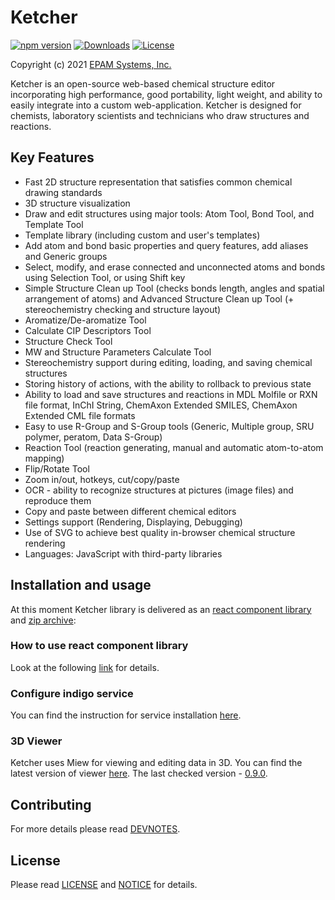 # Ketcher

[![npm version](https://img.shields.io/npm/v/ketcher-react)](https://www.npmjs.com/package/ketcher-react)
[![Downloads](https://img.shields.io/npm/dm/ketcher-react)](https://www.npmjs.com/package/ketcher-react)
[![License](https://img.shields.io/badge/License-Apache%202.0-blue.svg)](https://opensource.org/licenses/Apache-2.0)

Copyright (c) 2021 [EPAM Systems, Inc.](https://www.epam.com/)

Ketcher is an open-source web-based chemical structure editor incorporating high performance, good portability, light weight, and ability to easily integrate into a custom web-application. Ketcher is designed for chemists, laboratory scientists and technicians who draw structures and reactions.

## Key Features

- Fast 2D structure representation that satisfies common chemical drawing standards
- 3D structure visualization
- Draw and edit structures using major tools: Atom Tool, Bond Tool, and Template Tool
- Template library (including custom and user's templates)
- Add atom and bond basic properties and query features, add aliases and Generic groups
- Select, modify, and erase connected and unconnected atoms and bonds using Selection Tool, or using Shift key
- Simple Structure Clean up Tool (checks bonds length, angles and spatial arrangement of atoms) and Advanced Structure Clean up Tool (+ stereochemistry checking and structure layout)
- Aromatize/De-aromatize Tool
- Calculate CIP Descriptors Tool
- Structure Check Tool
- MW and Structure Parameters Calculate Tool
- Stereochemistry support during editing, loading, and saving chemical structures
- Storing history of actions, with the ability to rollback to previous state
- Ability to load and save structures and reactions in MDL Molfile or RXN file format, InChI String, ChemAxon Extended SMILES, ChemAxon Extended CML file formats
- Easy to use R-Group and S-Group tools (Generic, Multiple group, SRU polymer, peratom, Data S-Group)
- Reaction Tool (reaction generating, manual and automatic atom-to-atom mapping)
- Flip/Rotate Tool
- Zoom in/out, hotkeys, cut/copy/paste
- OCR - ability to recognize structures at pictures (image files) and reproduce them
- Copy and paste between different chemical editors
- Settings support (Rendering, Displaying, Debugging)
- Use of SVG to achieve best quality in-browser chemical structure rendering
- Languages: JavaScript with third-party libraries

## Installation and usage

At this moment Ketcher library is delivered as an [react component library](https://www.npmjs.com/package/ketcher-react) and [zip archive](https://lifescience.opensource.epam.com/download/ketcher.html):

### How to use react component library

Look at the following [link](packages/ketcher-react/README.md) for details.

### Configure indigo service

You can find the instruction for service installation
[here](http://lifescience.opensource.epam.com/indigo/service/index.html).

### 3D Viewer

Ketcher uses Miew for viewing and editing data in 3D.
You can find the latest version of viewer [here](https://github.com/epam/miew).
The last checked version - [0.9.0](https://github.com/epam/miew/releases/tag/v0.9.0).

## Contributing

For more details please read [DEVNOTES](DEVNOTES.md).

## License

Please read [LICENSE](LICENSE) and [NOTICE](NOTICE) for details.
